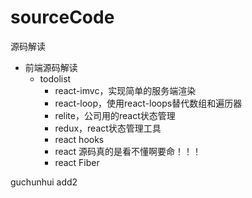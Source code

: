 # sourceCode
源码解读

- 前端源码解读
    - todolist 
        - react-imvc，实现简单的服务端渲染
        - react-loop，使用react-loops替代数组和遍历器
        - relite，公司用的react状态管理
        - redux，react状态管理工具
        - react hooks 
        - react 源码真的是看不懂啊要命！！！
        - react Fiber 

guchunhui add2
